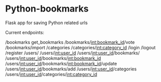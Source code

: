 # Python-bookmarks
Flask app for saving Python related urls

Current endpoints:

/bookmarks	get_bookmarks
/bookmarks/<int:bookmark_id>/vote
/bookmarks/import
/categories
/categories/<int:category_id>
/login
/logout
/register
/users/
/users/<int:user_id>
/users/<int:user_id>/bookmarks/
/users/<int:user_id>/bookmarks/<int:bookmark_id>
/users/<int:user_id>/bookmarks/<int:bookmark_id>/update
/users/<int:user_id>/bookmarks/add
/users/<int:user_id>/categories
/users/<int:user_id>/categories/<int:category_id>
